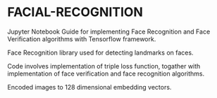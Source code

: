 # FACIAL-RECOGNITION

Jupyter Notebook Guide for implementing Face Recognition and Face Verification algorithms with Tensorflow framework.

Face Recognition library used for detecting landmarks on faces.

Code involves implementation of triple loss function, togather with implementation of face verification and face recognition algorithms.

Encoded images to 128 dimensional embedding vectors.
